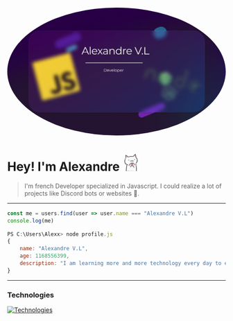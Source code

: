 <a href="https://alexandre-vl.fr" target="_blank"><img src="./banner_me.jpg" style="border-radius:50%"></a>

# Hey! I'm Alexandre <img src="./cat.gif" width="40" height="40" />

> I'm french Developer specialized in Javascript. I could realize a lot of projects like Discord bots or websites 🌙.

---

```js
const me = users.find(user => user.name === "Alexandre V.L")
console.log(me)
```

```js
PS C:\Users\Alexx> node profile.js
{
    name: "Alexandre V.L",
    age: 1168556399,
    description: "I am learning more and more technology every day to expand my skills. For that, I started to work on web development with framework. I plan to diversify by learning front-end and back-end."
}

```

---


### Technologies

[![Technologies](https://skillicons.dev/icons?i=js,ts,html,css,php,vue,nestjs,react,nuxtjs,nodejs,nextjs,adonis,alpinejs,bash,dart,docker,eclipse,electron,cloudflare,express,figma,firebase,flutter,git,github,heroku,java,jquery,linux,materialui,mongodb,mysql,postgres,postman,prisma,py,redis,replit,sass,stackoverflow,selenium,swift,tailwind,threejs,vite,vscode)](https://skillicons.dev)
